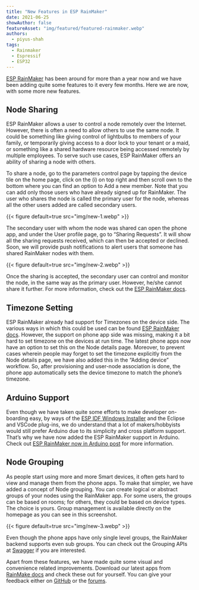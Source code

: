 ```yaml
---
title: "New Features in ESP RainMaker"
date: 2021-06-25
showAuthor: false
featureAsset: "img/featured/featured-rainmaker.webp"
authors:
  - piyus-shah
tags:
  - Rainmaker
  - Espressif
  - ESP32
---
```

[ESP RainMaker](https://rainmaker.espressif.com/) has been around for more than a year now and we have been adding quite some features to it every few months. Here we are now, with some more new features.

## Node Sharing

ESP RainMaker allows a user to control a node remotely over the Internet. However, there is often a need to allow others to use the same node. It could be something like giving control of lightbulbs to members of your family, or temporarily giving access to a door lock to your tenant or a maid, or something like a shared hardware resource being accessed remotely by multiple employees. To serve such use cases, ESP RainMaker offers an ability of sharing a node with others.

To share a node, go to the parameters control page by tapping the device tile on the home page, click on the (i) on top right and then scroll own to the bottom where you can find an option to Add a new member. Note that you can add only those users who have already signed up for RainMaker. The user who shares the node is called the primary user for the node, whereas all the other users added are called secondary users.

{{< figure
    default=true
    src="img/new-1.webp"
    >}}

The secondary user with whom the node was shared can open the phone app, and under the User profile page, go to “Sharing Requests”. It will show all the sharing requests received, which can then be accepted or declined. Soon, we will provide push notifications to alert users that someone has shared RainMaker nodes with them.

{{< figure
    default=true
    src="img/new-2.webp"
    >}}

Once the sharing is accepted, the secondary user can control and monitor the node, in the same way as the primary user. However, he/she cannot share it further. For more information, check out the [ESP RainMaker docs](https://rainmaker.espressif.com/docs/node-sharing/).

## Timezone Setting

ESP RainMaker already had support for Timezones on the device side. The various ways in which this could be used can be found [ESP RainMaker docs](https://rainmaker.espressif.com/docs/time-service/#time-zone). However, the support on phone app side was missing, making it a bit hard to set timezone on the devices at run time. The latest phone apps now have an option to set this on the Node details page. Moreover, to prevent cases wherein people may forget to set the timezone explicitly from the Node details page, we have also added this in the “Adding device” workflow. So, after provisioning and user-node association is done, the phone app automatically sets the device timezone to match the phone’s timezone.

## Arduino Support

Even though we have taken quite some efforts to make developer on-boarding easy, by ways of the [ESP IDF Windows Installer](https://docs.espressif.com/projects/esp-idf/en/latest/esp32/get-started/windows-setup.html#esp-idf-tools-installer) and the Eclipse and VSCode plug-ins, we do understand that a lot of makers/hobbyists would still prefer Arduino due to its simplicity and cross platform support. That’s why we have now added the ESP RainMaker support in Arduino. Check out [ESP RainMaker now in Arduino post](/blog/esp-rainmaker-now-in-arduino) for more information.

## Node Grouping

As people start using more and more Smart devices, it often gets hard to view and manage them from the phone apps. To make that simpler, we have added a concept of Node grouping. You can create logical or abstract groups of your nodes using the RainMaker app. For some users, the groups can be based on rooms; for others, they could be based on device types. The choice is yours. Group management is available directly on the homepage as you can see in this screenshot.

{{< figure
    default=true
    src="img/new-3.webp"
    >}}

Even though the phone apps have only single level groups, the RainMaker backend supports even sub groups. You can check out the Grouping APIs at [Swagger](https://swaggerapis.rainmaker.espressif.com/#/Device%20grouping) if you are interested.

Apart from these features, we have made quite some visual and convenience related improvements. Download our latest apps from [RainMake docs](https://rainmaker.espressif.com/docs/quick-links/#phone-apps) and check these out for yourself. You can give your feedback either on [GitHub](https://github.com/espressif/esp-rainmaker/issues) or the [forums](https://www.esp32.com/viewforum.php?f=41&sid=98f7b3da06f71d135fc2161792ffa5d0).
